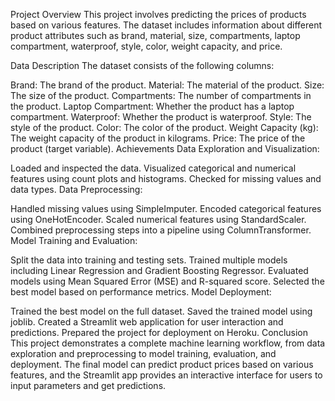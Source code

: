 Project Overview
This project involves predicting the prices of products based on various features. The dataset includes information about different product attributes such as brand, material, size, compartments, laptop compartment, waterproof, style, color, weight capacity, and price.

Data Description
The dataset consists of the following columns:

Brand: The brand of the product.
Material: The material of the product.
Size: The size of the product.
Compartments: The number of compartments in the product.
Laptop Compartment: Whether the product has a laptop compartment.
Waterproof: Whether the product is waterproof.
Style: The style of the product.
Color: The color of the product.
Weight Capacity (kg): The weight capacity of the product in kilograms.
Price: The price of the product (target variable).
Achievements
Data Exploration and Visualization:

Loaded and inspected the data.
Visualized categorical and numerical features using count plots and histograms.
Checked for missing values and data types.
Data Preprocessing:

Handled missing values using SimpleImputer.
Encoded categorical features using OneHotEncoder.
Scaled numerical features using StandardScaler.
Combined preprocessing steps into a pipeline using ColumnTransformer.
Model Training and Evaluation:

Split the data into training and testing sets.
Trained multiple models including Linear Regression and Gradient Boosting Regressor.
Evaluated models using Mean Squared Error (MSE) and R-squared score.
Selected the best model based on performance metrics.
Model Deployment:

Trained the best model on the full dataset.
Saved the trained model using joblib.
Created a Streamlit web application for user interaction and predictions.
Prepared the project for deployment on Heroku.
Conclusion
This project demonstrates a complete machine learning workflow, from data exploration and preprocessing to model training, evaluation, and deployment. The final model can predict product prices based on various features, and the Streamlit app provides an interactive interface for users to input parameters and get predictions.
